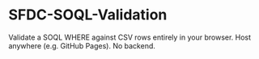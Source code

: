 # SFDC-SOQL-Validation
Validate a SOQL WHERE against CSV rows entirely in your browser. Host anywhere (e.g. GitHub Pages). No backend.
